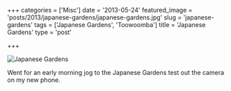 +++
categories = ['Misc']
date = '2013-05-24'
featured_image = 'posts/2013/japanese-gardens/japanese-gardens.jpg'
slug = 'japanese-gardens'
tags = ['Japanese Gardens', 'Toowoomba']
title = 'Japanese Gardens'
type = 'post'

+++

![Japanese Gardens](japanese-gardens.jpg)

Went for an early morning jog to the Japanese Gardens test out the camera on my new phone.